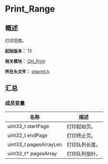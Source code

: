 # Print_Range
<!--Kit: Basic Services Kit-->	
<!--Subsystem: Print-->	
<!--Owner: @guoshengbang-->	
<!--Designer: @Q-haosu-->	
<!--Tester: @Q-haosu-->	
<!--Adviser: @fang-jinxu-->

## 概述

打印范围。

**起始版本：** 13

**相关模块：** [OH_Print](capi-oh-print.md)

**所在头文件：** [ohprint.h](capi-ohprint-h.md)

## 汇总

### 成员变量

| 名称 | 描述 |
| -- | -- |
| uint32_t startPage | 打印起始页。 |
| uint32_t endPage | 打印终止页。 |
| uint32_t pagesArrayLen | 打印队列长度。 |
| uint32_t* pagesArray | 打印队列指针。 |


